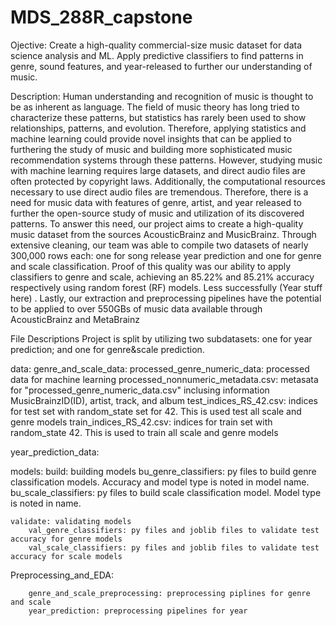 # MDS_288R_capstone
Ojective: Create a high-quality commercial-size music dataset for data science analysis and ML. Apply predictive classifiers to find patterns in genre, sound features, and year-released to further our understanding of music. 

Description:  Human understanding and recognition of music is thought to be as inherent as language. The field of music theory has long tried to characterize these patterns, but statistics has rarely been used to show relationships, patterns, and evolution. Therefore, applying statistics and machine learning could provide novel insights that can be applied to furthering the study of music and building more sophisticated music recommendation systems through these patterns. However, studying music with machine learning requires large datasets, and direct audio files are often protected by copyright laws. Additionally, the computational resources necessary to use direct audio files are tremendous. Therefore, there is a need for music data with features of genre, artist, and year released to further the open-source study of music and utilization of its discovered patterns. To answer this need, our project aims to create a high-quality music dataset from the sources AcousticBrainz and MusicBrainz. Through extensive cleaning, our team was able to compile two datasets of nearly 300,000 rows each: one for song release year prediction and one for genre and scale classification. Proof of this quality was our ability to apply classifiers to genre and scale, achieving an 85.22% and 85.21% accuracy respectively using random forest (RF) models. Less successfully (Year stuff here) . Lastly, our extraction and preprocessing pipelines have the potential to be applied to over 550GBs of music data available through AcousticBrainz and MetaBrainz

File Descriptions
Project is split by utilizing two subdatasets: one for year prediction; and one for genre&scale prediction.

data: 
genre_and_scale_data:
    processed_genre_numeric_data: processed data for machine learning
    processed_nonnumeric_metadata.csv: metasata for "processed_genre_numeric_data.csv" inclusing information MusicBrainzID(ID), artist, track, and album
    test_indices_RS_42.csv: indices for test set with random_state set for 42. This is used test all scale and genre models
    train_indices_RS_42.csv: indices for train set with random_state 42. This is used to train all scale and genre models

year_prediction_data:

models:
    build: building models
        bu_genre_classifiers: py files to build genre classification models. Accuracy and model type is noted in model name.
        bu_scale_classifiers: py files to build scale classification model. Model type is noted in name.
    
    validate: validating models
        val_genre_classifiers: py files and joblib files to validate test accuracy for genre models
        val_scale_classifiers: py files and joblib files to validate test accuracy for scale models

Preprocessing_and_EDA:

        genre_and_scale_preprocessing: preprocessing piplines for genre and scale
        year_prediction: preprocessing pipelines for year